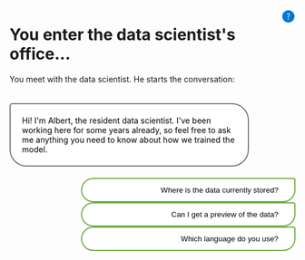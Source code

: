 <style>

.button  {
  border: none;
  color: black;
  width: 75%;
  padding: 12px 28px;
  background-color: white;
  border: 2px solid #70AD47;
  border-radius:30px 5px 30px 30px ;
  transition-duration: 0.4s;
  text-align: right;
  float: right;
}
.button:hover  {
  background-color: #70AD47;
  color: white; 
  border: 2px solid #70AD47;
}
.answers .button2  {
  border: 2px solid white;
  color: white;
  width: 25%;
  height: 50px;
  background-color: #008CBA;
  transition-duration: 0.4s;
  float: left;
  clear: right;
}
.answers .button2:hover  {
  background-color: white;
  color: black; 
  border: 2px solid #008CBA;
}
.panel {
  background-color: white;
  border: 2px solid #787878;
  color: black;
  border-radius: 5px 30px 30px 30px;
  padding: 20px 20px;
  width: 75%;
  float: left;
  margin-top: 20px;
  margin-bottom: 20px;
  text-align: left;
}
.header {
  background-color: white;
  border: 2px solid #008CBA;
  color: black;
  padding: 12px 28px;
  width: 75%;
  margin-top: 20px;
  text-align: left;
  clear: right;
}
.resetbutton  {
  border: none;
  color: black;
  float: right;
  padding: 12px 28px;
  background-color: white;
  border: 2px solid #f44336;
  transition-duration: 0.4s;
}
.resetbutton:hover  {
  background-color: #f44336;
  color: white; 
  border: 2px solid #f44336;
}
</style>

<script>
function showContent(id) {
  // Hide all hidden content
  var elements = document.getElementsByClassName('hidden-content');
  for (var i = 0; i < elements.length; i++) {
    elements[i].style.display = 'none';
  }

  // Show the selected hidden content
  var selectedElement = document.getElementById(id);
  if (selectedElement) {
    selectedElement.style.display = 'block';
  }

  // Disable unselected buttons
  var buttons = document.getElementsByClassName('button');
  for (var i = 0; i < buttons.length; i++) {
    if (buttons[i].id !== id) {
      buttons[i].disabled = true;
    }
  }
}
</script>

<img style="float: right; width:5%; display:box; clear: right; margin-top: 10px;" src="./media/help.png">

# You enter the data scientist's office...

You meet with the data scientist. He starts the conversation:

<div class="panel">Hi! I'm Albert, the resident data scientist. I've been working here for some years already, so feel free to ask me anything you need to know about how we trained the model.</div>

<button id="id01" class="button" onclick="showContent('id01')">Where is the data currently stored?</button>

<button id="id02" class="button" onclick="showContent('id02')">Can I get a preview of the data?</button>

<button id="id03" class="button" onclick="showContent('id03')">Which language do you use?</button>

<div id="id01" class="hidden-content" style="display: none;">
  <div class="panel">The data is stored in a patient database.</div>
  <button class="resetbutton" onclick="window.location.href='../start-01-data';">Reset game and go back to start</button>
</div>

<div id="id02" class="hidden-content" style="display: none;">
  <div class="panel">If we open the file, the first few rows of data look like this:
    <pre>
      PatientID,Pregnancies,PlasmaGlucose,DiastolicBloodPressure,TricepsThickness,SerumInsulin,BMI,DiabetesPedigree,Age,Diabetic
      1354778,0,171,80,34,23,43.50972593,1.213191354,21,0
      1147438,8,92,93,47,36,21.24057571,0.158364981,23,0
      1640031,7,115,47,52,35,41.51152348,0.079018568,23,0
      1883350,9,103,78,25,304,29.58219193,1.282869847,43,1
    </pre>
  </div>
  <button class="resetbutton" onclick="window.location.href='../start-01-data';">Reset game and go back to start</button>
</div>

<div id="id03" class="hidden-content" style="display: none;">
  <div class="panel">I'm mostly comfortable with Python, so that's also what we all tend to use.</div>
  <button class="resetbutton" onclick="window.location.href='../start-01-data';">Reset game
